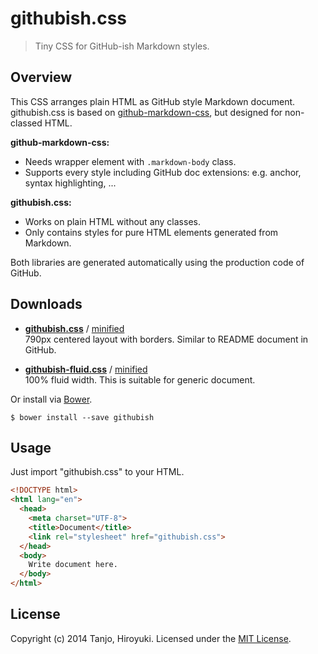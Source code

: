 # githubish.css

> Tiny CSS for GitHub-ish Markdown styles.

## Overview
This CSS arranges plain HTML as GitHub style Markdown document.  
githubish.css is based on [github-markdown-css](https://github.com/sindresorhus/github-markdown-css), but designed for non-classed HTML.

**github-markdown-css:**
* Needs wrapper element with `.markdown-body` class.
* Supports every style including GitHub doc extensions: e.g. anchor, syntax highlighting, ...

**githubish.css:**
* Works on plain HTML without any classes.
* Only contains styles for pure HTML elements generated from Markdown.

Both libraries are generated automatically using the production code of GitHub.

## Downloads
* **[githubish.css](https://raw.githubusercontent.com/htanjo/githubish.css/master/dist/githubish.css)** / [minified](https://raw.githubusercontent.com/htanjo/githubish.css/master/dist/githubish.min.css)  
  790px centered layout with borders. Similar to README document in GitHub.

* **[githubish-fluid.css](https://raw.githubusercontent.com/htanjo/githubish.css/master/dist/githubish-fluid.css)** / [minified](https://raw.githubusercontent.com/htanjo/githubish.css/master/dist/githubish-fluid.min.css)  
  100% fluid width. This is suitable for generic document.

Or install via [Bower](http://bower.io/).

```shell
$ bower install --save githubish
```

## Usage
Just import "githubish.css" to your HTML.

```html
<!DOCTYPE html>
<html lang="en">
  <head>
    <meta charset="UTF-8">
    <title>Document</title>
    <link rel="stylesheet" href="githubish.css">
  </head>
  <body>
    Write document here.
  </body>
</html>
```

## License
Copyright (c) 2014 Tanjo, Hiroyuki. Licensed under the [MIT License](LICENSE).
